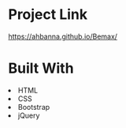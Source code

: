 # Project Link 
https://ahbanna.github.io/Bemax/
# Built With
<li>HTML
<li>CSS
<li>Bootstrap
<li>jQuery
